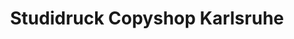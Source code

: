 ---
title: "Studidruck Copyshop Karlsruhe"
url: /karlsruhe/studidruck-copyshop-karlsruhe/
shop: Kopieren
---